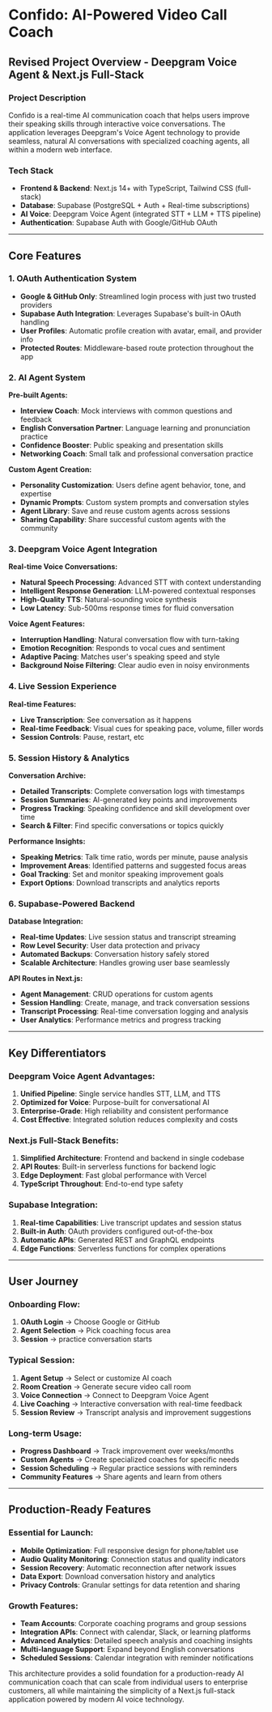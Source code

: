 # Confido: AI-Powered Video Call Coach
## Revised Project Overview - Deepgram Voice Agent & Next.js Full-Stack

### Project Description
Confido is a real-time AI communication coach that helps users improve their speaking skills through interactive voice conversations. The application leverages Deepgram's Voice Agent technology to provide seamless, natural AI conversations with specialized coaching agents, all within a modern web interface.

### Tech Stack
- **Frontend & Backend**: Next.js 14+ with TypeScript, Tailwind CSS (full-stack)
- **Database**: Supabase (PostgreSQL + Auth + Real-time subscriptions)
- **AI Voice**: Deepgram Voice Agent (integrated STT + LLM + TTS pipeline)
- **Authentication**: Supabase Auth with Google/GitHub OAuth

---

## Core Features

### 1. **OAuth Authentication System**
- **Google & GitHub Only**: Streamlined login process with just two trusted providers
- **Supabase Auth Integration**: Leverages Supabase's built-in OAuth handling
- **User Profiles**: Automatic profile creation with avatar, email, and provider info
- **Protected Routes**: Middleware-based route protection throughout the app

### 2. **AI Agent System**
**Pre-built Agents:**
- **Interview Coach**: Mock interviews with common questions and feedback
- **English Conversation Partner**: Language learning and pronunciation practice
- **Confidence Booster**: Public speaking and presentation skills
- **Networking Coach**: Small talk and professional conversation practice

**Custom Agent Creation:**
- **Personality Customization**: Users define agent behavior, tone, and expertise
- **Dynamic Prompts**: Custom system prompts and conversation styles
- **Agent Library**: Save and reuse custom agents across sessions
- **Sharing Capability**: Share successful custom agents with the community

### 3. **Deepgram Voice Agent Integration**
**Real-time Voice Conversations:**
- **Natural Speech Processing**: Advanced STT with context understanding
- **Intelligent Response Generation**: LLM-powered contextual responses
- **High-Quality TTS**: Natural-sounding voice synthesis
- **Low Latency**: Sub-500ms response times for fluid conversation

**Voice Agent Features:**
- **Interruption Handling**: Natural conversation flow with turn-taking
- **Emotion Recognition**: Responds to vocal cues and sentiment
- **Adaptive Pacing**: Matches user's speaking speed and style
- **Background Noise Filtering**: Clear audio even in noisy environments

### 4. **Live Session Experience**
**Real-time Features:**
- **Live Transcription**: See conversation as it happens
- **Real-time Feedback**: Visual cues for speaking pace, volume, filler words
- **Session Controls**: Pause, restart, etc

### 5. **Session History & Analytics**
**Conversation Archive:**
- **Detailed Transcripts**: Complete conversation logs with timestamps
- **Session Summaries**: AI-generated key points and improvements
- **Progress Tracking**: Speaking confidence and skill development over time
- **Search & Filter**: Find specific conversations or topics quickly

**Performance Insights:**
- **Speaking Metrics**: Talk time ratio, words per minute, pause analysis
- **Improvement Areas**: Identified patterns and suggested focus areas
- **Goal Tracking**: Set and monitor speaking improvement goals
- **Export Options**: Download transcripts and analytics reports

### 6. **Supabase-Powered Backend**
**Database Integration:**
- **Real-time Updates**: Live session status and transcript streaming
- **Row Level Security**: User data protection and privacy
- **Automated Backups**: Conversation history safely stored
- **Scalable Architecture**: Handles growing user base seamlessly

**API Routes in Next.js:**
- **Agent Management**: CRUD operations for custom agents
- **Session Handling**: Create, manage, and track conversation sessions  
- **Transcript Processing**: Real-time conversation logging and analysis
- **User Analytics**: Performance metrics and progress tracking

---

## Key Differentiators

### **Deepgram Voice Agent Advantages:**
1. **Unified Pipeline**: Single service handles STT, LLM, and TTS
2. **Optimized for Voice**: Purpose-built for conversational AI
3. **Enterprise-Grade**: High reliability and consistent performance
4. **Cost Effective**: Integrated solution reduces complexity and costs

### **Next.js Full-Stack Benefits:**
1. **Simplified Architecture**: Frontend and backend in single codebase
2. **API Routes**: Built-in serverless functions for backend logic
3. **Edge Deployment**: Fast global performance with Vercel
4. **TypeScript Throughout**: End-to-end type safety

### **Supabase Integration:**
1. **Real-time Capabilities**: Live transcript updates and session status
2. **Built-in Auth**: OAuth providers configured out-of-the-box
3. **Automatic APIs**: Generated REST and GraphQL endpoints
4. **Edge Functions**: Serverless functions for complex operations

---

## User Journey

### **Onboarding Flow:**
1. **OAuth Login** → Choose Google or GitHub
2. **Agent Selection** → Pick coaching focus area
4. **Session** → practice conversation starts

### **Typical Session:**
1. **Agent Setup** → Select or customize AI coach
2. **Room Creation** → Generate secure video call room
3. **Voice Connection** → Connect to Deepgram Voice Agent
4. **Live Coaching** → Interactive conversation with real-time feedback
5. **Session Review** → Transcript analysis and improvement suggestions

### **Long-term Usage:**
- **Progress Dashboard** → Track improvement over weeks/months
- **Custom Agents** → Create specialized coaches for specific needs
- **Session Scheduling** → Regular practice sessions with reminders
- **Community Features** → Share agents and learn from others

---

## Production-Ready Features

### **Essential for Launch:**
- **Mobile Optimization**: Full responsive design for phone/tablet use
- **Audio Quality Monitoring**: Connection status and quality indicators
- **Session Recovery**: Automatic reconnection after network issues
- **Data Export**: Download conversation history and analytics
- **Privacy Controls**: Granular settings for data retention and sharing

### **Growth Features:**
- **Team Accounts**: Corporate coaching programs and group sessions
- **Integration APIs**: Connect with calendar, Slack, or learning platforms
- **Advanced Analytics**: Detailed speech analysis and coaching insights
- **Multi-language Support**: Expand beyond English conversations
- **Scheduled Sessions**: Calendar integration with reminder notifications

This architecture provides a solid foundation for a production-ready AI communication coach that can scale from individual users to enterprise customers, all while maintaining the simplicity of a Next.js full-stack application powered by modern AI voice technology.